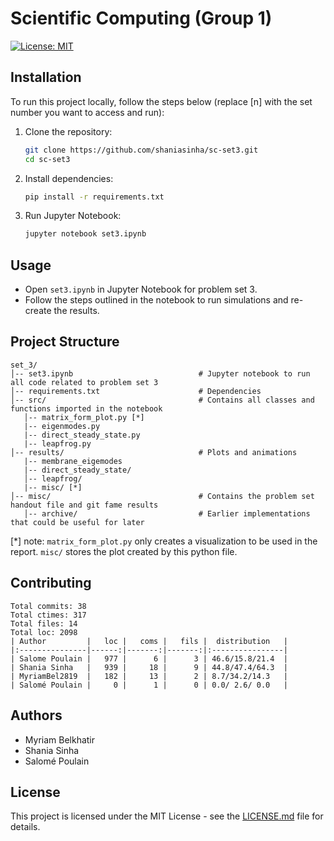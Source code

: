 # Scientific Computing (Group 1)

[![License: MIT](https://img.shields.io/badge/License-MIT-blue.svg)](https://opensource.org/licenses/MIT)

## Installation
To run this project locally, follow the steps below (replace [n] with the set number you want to access and run):

1. Clone the repository:
   ```bash
   git clone https://github.com/shaniasinha/sc-set3.git
   cd sc-set3
   ```
2. Install dependencies:
   ```bash
   pip install -r requirements.txt
   ```
3. Run Jupyter Notebook:
   ```bash
   jupyter notebook set3.ipynb
   ```

## Usage
- Open `set3.ipynb` in Jupyter Notebook for problem set 3.
- Follow the steps outlined in the notebook to run simulations and re-create the results.

## Project Structure
```
set_3/
│-- set3.ipynb                            # Jupyter notebook to run all code related to problem set 3
│-- requirements.txt                      # Dependencies
│-- src/                                  # Contains all classes and functions imported in the notebook
   │-- matrix_form_plot.py [*]
   |-- eigenmodes.py
   |-- direct_steady_state.py
   |-- leapfrog.py
│-- results/                              # Plots and animations 
   |-- membrane_eigemodes                
   |-- direct_steady_state/                         
   │-- leapfrog/
   |-- misc/ [*]                          
│-- misc/                                 # Contains the problem set handout file and git fame results
   │-- archive/                           # Earlier implementations that could be useful for later
```
[*] note: `matrix_form_plot.py` only creates a visualization to be used in the report. `misc/` stores the plot created by this python file.

## Contributing
<!-- <div align="left">
    <img src="misc/git-fame.png" alt="Git fame set 3" width="600"/>
</div> -->
```
Total commits: 38
Total ctimes: 317
Total files: 14
Total loc: 2098
| Author         |   loc |   coms |   fils |  distribution   |
|:---------------|------:|-------:|-------:|:----------------|
| Salome Poulain |   977 |      6 |      3 | 46.6/15.8/21.4  |
| Shania Sinha   |   939 |     18 |      9 | 44.8/47.4/64.3  |
| MyriamBel2819  |   182 |     13 |      2 | 8.7/34.2/14.3   |
| Salomé Poulain |     0 |      1 |      0 | 0.0/ 2.6/ 0.0   |
```

## Authors
- Myriam Belkhatir
- Shania Sinha
- Salomé Poulain

## License
This project is licensed under the MIT License - see the [LICENSE.md](LICENSE.md) file for details.
